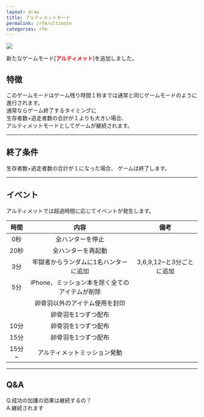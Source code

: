 ```yaml
---
layout: draw
title: アルティメットモード
permalink: /rfm/ultimate
categories: rfm
---
```


<a><img src="http://web.njj12.net/public/images/ultimatemode.png"></a>

新たなゲームモード[<Strong><font color="red">アルティメット</font></Strong>]を追加しました。  

## 特徴　　
このゲームモードはゲーム残り時間１秒までは通常と同じゲームモードのように進行されます。  
通常ならゲーム終了するタイミングに  
生存者数+逃走者数の合計が１よりも大きい場合、<br>
アルティメットモードとしてゲームが継続されます。

----------------------------------------

## 終了条件
生存者数+逃走者数の合計が１になった場合、
ゲームは終了します。  

-----------------------------------------

## イベント  
アルティメットでは超過時間に応じてイベントが発生します。

| 時間 | 内容 | 備考 |
| :-----------: |:-------------:|:----: |
| 0秒 | 全ハンターを停止 ||
| 20秒 | 全ハンターを再起動 ||
| 3分 | 牢獄者からランダムに1名ハンターに追加 |3,6,9,12~と3分ごとに追加|
| 5分 | iPhone、ミッション本を除く全てのアイテムが削除 ||
|  | 卵骨羽以外のアイテム使用を封印 ||
|  | 卵骨羽を1つずつ配布 ||
| 10分 | 卵骨羽を1つずつ配布 ||
| 15分 | 卵骨羽を1つずつ配布 ||
| 15分~ | アルティメットミッション発動 ||

------------------------------------------------
## Q&A 
Q.成功の加護の効果は継続するの？  
A.継続されます
